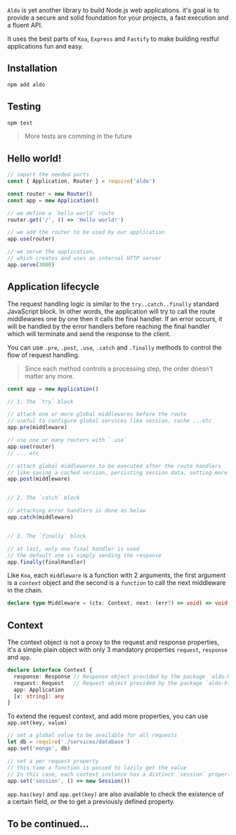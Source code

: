 
`Aldo` is yet another library to build Node.js web applications. it's goal is to provide a secure and solid foundation for your projects, a fast execution and a fluent API.

It uses the best parts of `Koa`, `Express` and `Fastify` to make building restful applications fun and easy.

## Installation
```bash
npm add aldo
```

## Testing
```bash
npm test
```
> More tests are comming in the future

## Hello world!
```js
// import the needed parts
const { Application, Router } = require('aldo')

const router = new Router()
const app = new Application()

// we define a `hello world` route
router.get('/', () => 'Hello world!')

// we add the router to be used by our application
app.use(router)

// we serve the application,
// which creates and uses an internal HTTP server
app.serve(3000)
```

## Application lifecycle
The request handling logic is similar to the `try..catch..finally` standard JavaScript block.
In other words, the application will try to call the route middlewares one by one then it calls the final handler.
If an error occurs, it will be handled by the error handlers before reaching the final handler which will terminate and send the response to the client.

You can use `.pre`, `.post`, `.use`, `.catch` and `.finally` methods to control the flow of request handling.

> Since each method controls a processing step, the order doesn't matter any more.

```js
const app = new Application()

// 1. The `try` block

// attach one or more global middlewares before the route
// useful to configure global services like session, cache ...etc
app.pre(middleware)

// use one or many routers with `.use`
app.use(router)
// ... etc

// attach global middlewares to be executed after the route handlers
// like saving a cached version, persisting session data, setting more headers ...etc
app.post(middleware)


// 2. The `catch` block

// attaching error handlers is done as below
app.catch(middleware)


// 3. The `finally` block

// at last, only one final handler is used
// the default one is simply sending the response
app.finally(finalHandler)
```

Like `Koa`, each `middleware` is a function with 2 arguments, the first argument is a *`context`* object and the second is a *`function`* to call the next middleware in the chain.

```ts
declare type Middleware = (ctx: Context, next: (err?) => void) => void
```

## Context
The context object is not a proxy to the request and response properties, it's a simple plain object with only 3 mandatory properties `request`, `response` and `app`.

```ts
declare interface Context {
  response: Response // Response object provided by the package `aldo-http`
  request: Request   // Request object provided by the package `aldo-http`
  app: Application
  [x: string]: any
}
```
To extend the request context, and add more properties, you can use `app.set(key, value)`
```js
// set a global value to be available for all requests
let db = require('./services/database')
app.set('mongo', db)

// set a per request property
// this time a function is passed to lazily get the value
// In this case, each context instance has a distinct `session` property
app.set('session', () => new Session())
```

`app.has(key)` and `app.get(key)` are also available to check the existence of a certain field, or the to get a previously defined property.

## To be continued...

